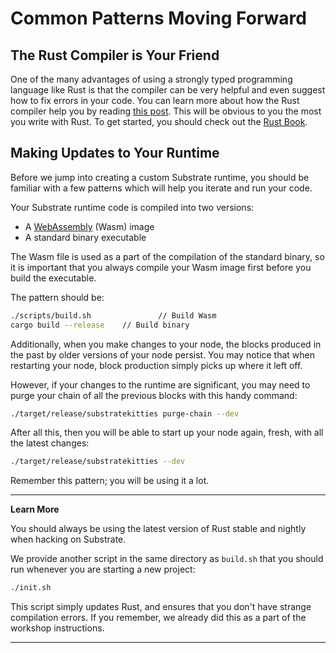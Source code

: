 Common Patterns Moving Forward
===

## The Rust Compiler is Your Friend

One of the many advantages of using a strongly typed programming language like Rust is that the compiler can be very helpful and even suggest how to fix errors in your code. You can learn more about how the Rust compiler help you by reading [this post](https://jvns.ca/blog/2018/01/13/rust-in-2018--way-easier-to-use/). This will be obvious to you the most you write with Rust. To get started, you should check out the [Rust Book](https://doc.rust-lang.org/book/).

## Making Updates to Your Runtime

Before we jump into creating a custom Substrate runtime, you should be familiar with a few patterns which will help you iterate and run your code.

Your Substrate runtime code is compiled into two versions:

 - A [WebAssembly](https://webassembly.org/) (Wasm) image
 - A standard binary executable

The Wasm file is used as a part of the compilation of the standard binary, so it is important that you always compile your Wasm image first before you build the executable.

The pattern should be:

```bash
./scripts/build.sh               // Build Wasm
cargo build --release    // Build binary
```

Additionally, when you make changes to your node, the blocks produced in the past by older versions of your node persist. You may notice that when restarting your node, block production simply picks up where it left off.

However, if your changes to the runtime are significant, you may need to purge your chain of all the previous blocks with this handy command:

```bash
./target/release/substratekitties purge-chain --dev
```

After all this, then you will be able to start up your node again, fresh, with all the latest changes:

```bash
./target/release/substratekitties --dev
```

Remember this pattern; you will be using it a lot.

---

**Learn More**

You should always be using the latest version of Rust stable and nightly when hacking on Substrate.

We provide another script in the same directory as `build.sh` that you should run whenever you are starting a new project:

```bash
./init.sh
```

This script simply updates Rust, and ensures that you don't have strange compilation errors. If you remember, we already did this as a part of the workshop instructions.

---
